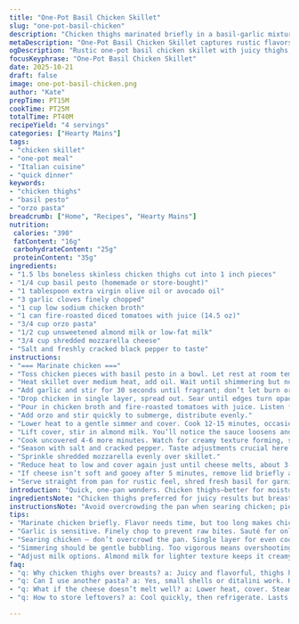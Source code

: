 ```yaml
---
title: "One-Pot Basil Chicken Skillet"
slug: "one-pot-basil-chicken"
description: "Chicken thighs marinated briefly in a basil-garlic mixture. Sautéed until just opaque, then simmered with broth, fire-roasted tomatoes, and orzo pasta. Creamy finish with almond milk and shredded mozzarella. Cheese melted under a lid. A quick, rustic one-pan dinner relying on tactile doneness cues and layered flavors. Substitutions suggested for oils, dairy, and pasta types to keep the base flexible. Timing adjusted by watching liquid absorption, texture, and cheese melt rather than strict times."
metaDescription: "One-Pot Basil Chicken Skillet captures rustic flavors with chicken thighs, creamy orzo, and melted mozzarella. Quick and easy weeknight meal."
ogDescription: "Rustic one-pot basil chicken skillet with juicy thighs, creamy orzo, and melted mozzarella ready in just 40 minutes. A perfect weeknight dinner."
focusKeyphrase: "One-Pot Basil Chicken Skillet"
date: 2025-10-21
draft: false
image: one-pot-basil-chicken.png
author: "Kate"
prepTime: PT15M
cookTime: PT25M
totalTime: PT40M
recipeYield: "4 servings"
categories: ["Hearty Mains"]
tags:
- "chicken skillet"
- "one-pot meal"
- "Italian cuisine"
- "quick dinner"
keywords:
- "chicken thighs"
- "basil pesto"
- "orzo pasta"
breadcrumb: ["Home", "Recipes", "Hearty Mains"]
nutrition: 
 calories: "390"
 fatContent: "16g"
 carbohydrateContent: "25g"
 proteinContent: "35g"
ingredients:
- "1.5 lbs boneless skinless chicken thighs cut into 1 inch pieces"
- "1/4 cup basil pesto (homemade or store-bought)"
- "1 tablespoon extra virgin olive oil or avocado oil"
- "3 garlic cloves finely chopped"
- "1 cup low sodium chicken broth"
- "1 can fire-roasted diced tomatoes with juice (14.5 oz)"
- "3/4 cup orzo pasta"
- "1/2 cup unsweetened almond milk or low-fat milk"
- "3/4 cup shredded mozzarella cheese"
- "Salt and freshly cracked black pepper to taste"
instructions:
- "=== Marinate chicken ==="
- "Toss chicken pieces with basil pesto in a bowl. Let rest at room temperature for 10-15 minutes so flavors meld but don’t overmarinate or chicken will get mushy."
- "Heat skillet over medium heat, add oil. Wait until shimmering but not smoking."
- "Add garlic and stir for 30 seconds until fragrant; don’t let burn or go bitter."
- "Drop chicken in single layer, spread out. Sear until edges turn opaque and slightly white but center still translucent. About 4-5 minutes total."
- "Pour in chicken broth and fire-roasted tomatoes with juice. Listen for gentle bubbling — that’s your simmer signal."
- "Add orzo and stir quickly to submerge, distribute evenly."
- "Lower heat to a gentle simmer and cover. Cook 12-15 minutes, occasionally peeking not too often. You want orzo cooked but still a bite to it (al dente) and liquid mostly absorbed but not dry."
- "Lift cover, stir in almond milk. You’ll notice the sauce loosens and glistens."
- "Cook uncovered 4-6 more minutes. Watch for creamy texture forming, some reduction but saucy–not watery."
- "Season with salt and cracked pepper. Taste adjustments crucial here. Salt unlocks flavors; pepper adds subtle heat and contrast."
- "Sprinkle shredded mozzarella evenly over skillet."
- "Reduce heat to low and cover again just until cheese melts, about 3-5 minutes. No scorching cheese; steam traps moisture and aids melting."
- "If cheese isn’t soft and gooey after 5 minutes, remove lid briefly and repeat, watching closely."
- "Serve straight from pan for rustic feel, shred fresh basil for garnish if on hand."
introduction: "Quick, one-pan wonders. Chicken thighs—better for moisture and flavor over breasts. Basil pesto not just a condiment here but a marinade, infusing depth without hours of waiting. Orzo pasta in simmering broth and fire-roasted tomatoes–a rustic nod to Southern Italy. No need for separate sauce steps; cooking pasta right in the pan saves time and dishes. Almond milk softens but rounds out creaminess without heavy dairy. Mozzarella for melty topping, fresh and mild. Keep it flexible: different oils, pasta shapes, or dairy tweaks work fine. Watch textures closely. Don’t overcook chicken; still tender. Pasta al dente, not mushy. Cheese melted not burned. Smell garlic and basil early; hear bubbling as pasta cooks. Quick marination, tolerated pauses, layering of flavors. Worth mastering because it delivers every time without fuss or frantic timing."
ingredientsNote: "Chicken thighs preferred for juicy results but breasts can substitute; watch for quicker cook time and dryness risk. Basil pesto—homemade highly recommended for intense, fresh flavor; store-bought okay but check for added preservatives. Olive oil best, but avocado oil or neutral oils fine for sautéing. Garlic finely minced, avoid large chunks to prevent raw bites. Fire-roasted diced tomatoes add smoky depth; canned diced tomatoes can replace but less aromatic. Use orzo for pasta here; if unavailable, small shells or ditalini work similarly—adjust cooking slightly. Almond milk chosen for lighter creaminess—regular milk or half and half raise fat content but rich results. Mozzarella shredded; fresh mozzarella would moisten too much, harder cheeses won’t melt as easily. Salt and pepper fundamental to finish, don’t skip. Flexibility key: swap out ingredients based on pantry without losing the essence."
instructionsNote: "Avoid overcrowding the pan when searing chicken; pieces shouldn’t steam. Sear until edges lose translucency and slightly firm—white color is your guide, don’t guess times. Garlic must be fragrant but never brown or bitter—spot check after 20-30 seconds. Simmering after adding broth and tomatoes should be gentle bubbling — vigorous boil ruins texture and evaporates too quickly. Covering trap steam; during pasta cook phase don’t lift lid often but stir once halfway if liquid pools at edges. Check pasta doneness visually by biting into one piece; it should be tender yet firm (al dente). Stir in milk for creamy consistency; watch for change in sauce texture and appearance. Cheese topping—sprinkle evenly to avoid hot spots. Melting under lid uses steam gently; high heat scorches cheese or dries sauce. Season last after milk addition; liquids dilute salt intensity, so adjusting at finish prevents under or oversalting. Practice timing cues, sensory hints, and adjustments rather than strict minutes. Flexibility and attention trump timers here."
tips:
- "Marinate chicken briefly. Flavor needs time, but too long makes chicken mushy. 10-15 minutes max. Watch for edges to turn opaque as cooking signals."
- "Garlic is sensitive. Finely chop to prevent raw bites. Sauté for only 30 seconds until fragrant. Don’t let it brown. Add before chicken for flavor boost."
- "Searing chicken — don’t overcrowd the pan. Single layer for even cooking. Look for white edges, slight firmness. Watch time but trust visual cues."
- "Simmering should be gentle bubbling. Too vigorous means overshooting. Keep that liquid inside, avoid evaporation. Trust sight and sound over clocks."
- "Adjust milk options. Almond milk for lighter texture keeps it creamy. Regular milk raises fat but changes the flavor. Know your preference and swap accordingly."
faq:
- "q: Why chicken thighs over breasts? a: Juicy and flavorful, thighs hold moisture better. Breasts dry quicker. Cook times differ, so monitor carefully."
- "q: Can I use another pasta? a: Yes, small shells or ditalini work. Keep an eye on cooking time. Orzo cooks right in broth, other pastas need slight tuning."
- "q: What if the cheese doesn’t melt well? a: Lower heat, cover. Steam is key. But if still hard, uncover, then watch closely. Can't scorch it."
- "q: How to store leftovers? a: Cool quickly, then refrigerate. Lasts 2-3 days. Can also freeze, but texture changes when reheated. Use trouble for best results."

---
```

